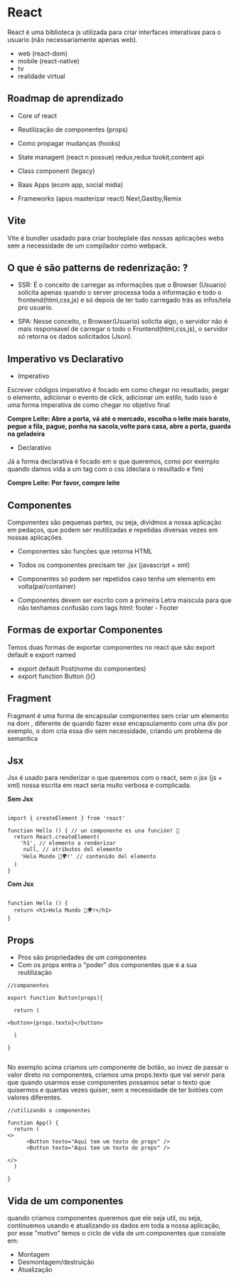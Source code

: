 # React

React é uma biblioteca js utilizada para criar interfaces interativas para o usuario (não necessariamente apenas web).

- web (react-dom)
- mobile (react-native)
- tv
- realidade virtual

## Roadmap de aprendizado

- Core of react
- Reutilização de componentes (props)
- Como propagar mudanças (hooks)
- State managent (react n possue) redux,redux tookit,content api
- Class component (legacy)
- Baas Apps (ecom app, social midia)

- Frameworks (apos masterizar react) Next,Gastby,Remix

## Vite

Vite é bundler usadado para criar booleplate das nossas aplicações webs sem a necessidade de um compilador como webpack.

## O que é são patterns de redenrização: ?

- SSR: É o conceito de carregar as informações que o Browser (Usuario) solicita apenas quando o server processa toda a informação e todo o frontend(html,css,js) e só depois de ter tudo carregado trás as infos/tela pro usuario.

- SPA: Nesse conceito, o Browser(Usuario) solicita algo, o servidor não é mais responsavel de carregar o todo o Frontend(html,css,js), o servidor só retorna os dados solicitados (Json).

## Imperativo vs Declarativo

- Imperativo

Escrever códigos imperativo é focado em como chegar no resultado, pegar o elemento, adicionar o evento de click, adicionar um estilo, tudo isso é uma forma imperativa de como chegar no objetivo final

**Compre Leite: Abre a porta, vá até o mercado, escolha o leite mais barato, pegue a fila, pague, ponha na sacola,volte para casa, abre a porta, guarda na geladeira**

- Declarativo

Já a forma declarativa é focado em o que queremos, como por exemplo quando damos vida a um tag com o css (declara o resultado e fim)

**Compre Leite: Por favor, compre leite**

## Componentes

Componentes são pequenas partes, ou seja, dividmos a nossa aplicação em pedaços, que podem ser reutilizadas e repetidas diversas vezes em nossas aplicações

- Componentes são funções que retorna HTML

- Todos os componentes precisam ter .jsx (javascript + xml)

- Componentes só podem ser repetidos caso tenha um elemento em volta(pai/container)

- Componentes devem ser escrito com a primeira Letra maiscula para que não tenhamos confusão com tags html: footer - Footer

## Formas de exportar Componentes

Temos duas formas de exportar componentes no react que são export default e export named

- export default Post(nome do componentes)
- export function Button (){}

## Fragment

Fragment é uma forma de encapsular componentes sem criar um elemento na dom , diferente de quando fazer esse encapsulamento com uma div por exemplo, o dom cria essa div sem necessidade, criando um problema de semantica

## Jsx

Jsx é usado para renderizar o que queremos com o react, sem o jsx (js + xml) nossa escrita em react seria muito verbosa e complicada.

**Sem Jsx**

```js:

import { createElement } from 'react'

function Hello () { // un componente es una función! 👀
  return React.createElement(
    'h1', // elemento a renderizar
     null, // atributos del elemento
    'Hola Mundo 👋🌍!' // contenido del elemento
  )
}

```

**Com Jsx**

```js:

function Hello () {
  return <h1>Hola Mundo 👋🌍!</h1>
}

```

## Props

- Pros são propriedades de um componentes
- Com os props entra o "poder" dos componentes que é a sua reutilização

```js:
//componentes

export function Button(props){

  return (

<button>{props.texto}</button>

  )

}


```

No exemplo acima criamos um componente de botão, ao invez de passar o valor direto no componentes, criamos uma props.texto que vai servir para que quando usarmos esse componentes possamos setar o texto que quisermos e quantas vezes quiser, sem a necessidade de ter botões com valores diferentes.

```js:
//utilizando o componentes

function App() {
  return (
<>
      <Button texto="Aqui tem um texto do props" />
      <Button texto="Aqui tem um texto do props" />

</>
  )

}

```

## Vida de um componentes

quando criamos componentes queremos que ele seja util, ou seja, continuemos usando e atualizando os dados em toda a nossa aplicação, por esse "motivo" temos o ciclo de vida de um componentes que consiste em:

- Montagem
- Desmontagem/destruição
- Atualização
